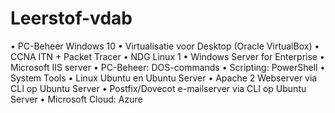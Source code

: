 # Leerstof-vdab

•	PC-Beheer Windows 10
•	Virtualisatie voor Desktop (Oracle VirtualBox)
•	CCNA ITN + Packet Tracer
•	NDG Linux 1
•	Windows Server for Enterprise
•	Microsoft IIS server
•	PC-Beheer: DOS-commands
•	Scripting: PowerShell
•	System Tools
•	Linux Ubuntu en Ubuntu Server
•	Apache 2 Webserver via CLI op Ubuntu Server
•	Postfix/Dovecot e-mailserver via CLI op Ubuntu Server
•	Microsoft Cloud: Azure

